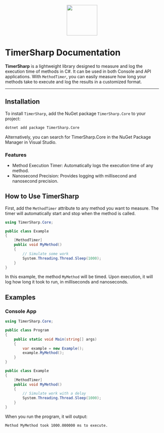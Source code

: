 <p align="center">
  <img src="https://github.com/user-attachments/assets/c5a088e2-6489-47af-b146-89d0ba633e78" style="max-width:100%;" height="100" />
</p>

# TimerSharp Documentation

**TimerSharp** is a lightweight library designed to measure and log the execution time of methods in C#. It can be used in both Console and API applications. With `MethodTimer`, you can easily measure how long your methods take to execute and log the results in a customized format.

---

## Installation

To install `TimerSharp`, add the NuGet package `TimerSharp.Core` to your project:

```bash
dotnet add package TimerSharp.Core
```
Alternatively, you can search for TimerSharp.Core in the NuGet Package Manager in Visual Studio.


### Features
- Method Execution Timer: Automatically logs the execution time of any method.
- Nanosecond Precision: Provides logging with millisecond and nanosecond precision.


## How to Use TimerSharp

First, add the `MethodTimer` attribute to any method you want to measure. The timer will automatically start and stop when the method is called.

```csharp
using TimerSharp.Core;

public class Example
{
    [MethodTimer]
    public void MyMethod()
    {
        // Simulate some work
        System.Threading.Thread.Sleep(1000);
    }
}
```

In this example, the method `MyMethod` will be timed. Upon execution, it will log how long it took to run, in milliseconds and nanoseconds.


## Examples

### Console App
``` csharp
using TimerSharp.Core;

public class Program
{
    public static void Main(string[] args)
    {
        var example = new Example();
        example.MyMethod();
    }
}

public class Example
{
    [MethodTimer]
    public void MyMethod()
    {
        // Simulate work with a delay
        System.Threading.Thread.Sleep(1000);
    }
}
```

When you run the program, it will output:

```bash
Method MyMethod took 1000.000000 ms to execute.
```



